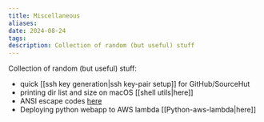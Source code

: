 ```yaml
---
title: Miscellaneous
aliases: 
date: 2024-08-24
tags: 
description: Collection of random (but useful) stuff
---
```


Collection of random (but useful) stuff:

- quick [[ssh key generation|ssh key-pair setup]] for GitHub/SourceHut
- printing dir list and size on macOS [[shell utils|here]]
- ANSI escape codes [here](https://gist.github.com/fnky/458719343aabd01cfb17a3a4f7296797#file-ansi-md)
- Deploying python webapp to AWS lambda [[Python-aws-lambda|here]]



